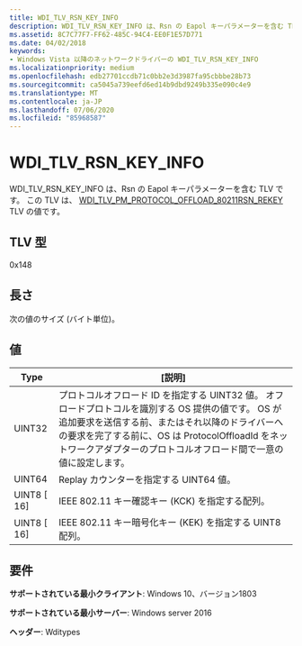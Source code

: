 ```yaml
---
title: WDI_TLV_RSN_KEY_INFO
description: WDI_TLV_RSN_KEY_INFO は、Rsn の Eapol キーパラメーターを含む TLV です。
ms.assetid: 8C7C77F7-FF62-485C-94C4-EE0F1E57D771
ms.date: 04/02/2018
keywords:
- Windows Vista 以降のネットワークドライバーの WDI_TLV_RSN_KEY_INFO
ms.localizationpriority: medium
ms.openlocfilehash: edb27701ccdb71c0bb2e3d3987fa95cbbbe28b73
ms.sourcegitcommit: ca5045a739eefd6ed14b9dbd9249b335e090c4e9
ms.translationtype: MT
ms.contentlocale: ja-JP
ms.lasthandoff: 07/06/2020
ms.locfileid: "85968587"
---
```

# <a name="wdi_tlv_rsn_key_info"></a>WDI_TLV_RSN_KEY_INFO

WDI_TLV_RSN_KEY_INFO は、Rsn の Eapol キーパラメーターを含む TLV です。 この TLV は、 [WDI_TLV_PM_PROTOCOL_OFFLOAD_80211RSN_REKEY](wdi-tlv-pm-protocol-offload-80211rsn-rekey.md) TLV の値です。

## <a name="tlv-type"></a>TLV 型

0x148

## <a name="length"></a>長さ

次の値のサイズ (バイト単位)。

## <a name="values"></a>値

| Type | [説明] |
| --- | --- |
| UINT32 | プロトコルオフロード ID を指定する UINT32 値。 オフロードプロトコルを識別する OS 提供の値です。 OS が追加要求を送信する前、またはそれ以降のドライバーへの要求を完了する前に、OS は ProtocolOffloadId をネットワークアダプターのプロトコルオフロード間で一意の値に設定します。 |
| UINT64 | Replay カウンターを指定する UINT64 値。 |
| UINT8 \[ 16\] | IEEE 802.11 キー確認キー (KCK) を指定する配列。 |
| UINT8 \[ 16\] | IEEE 802.11 キー暗号化キー (KEK) を指定する UINT8 配列。  |
 

## <a name="requirements"></a>要件

**サポートされている最小クライアント**: Windows 10、バージョン1803

**サポートされている最小サーバー**: Windows server 2016

**ヘッダー**: Wditypes

